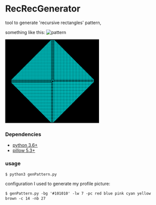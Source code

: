 # RecRecGenerator
tool to generate 'recursive rectangles' pattern,

something like this:
![pattern](https://github.com/rishabh38/RecRecGenerator/blob/master/imgs/sample.png=250x)



<img src="https://raw.githubusercontent.com/rishabh38/RecRecGenerator/master/imgs/sample.png" width="300"/>


### Dependencies
- [python 3.6+](https://www.python.org/downloads/)
- [pillow 5.3+](https://pillow.readthedocs.io/en/stable/installation.html)

### usage
```
$ python3 genPattern.py 
```

configuration I used to generate my profile picture:
```
$ genPattern.py -bg '#101010' -lw 7 -pc red blue pink cyan yellow brown -c 14 -nb 27
```
